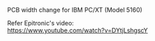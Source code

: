 PCB width change for IBM PC/XT (Model 5160)

Refer Epitronic's video:<br>
https://www.youtube.com/watch?v=DYtjLshgscY
